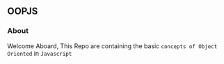 ## OOPJS

### About 
Welcome Aboard, 
This Repo are containing the basic `concepts of Object Oriented` in `Javascript`